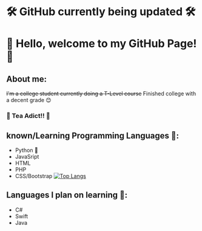 # 🛠️ GitHub currently being updated 🛠️
# 👋 Hello, welcome to my GitHub Page! 👋

## About me:
~~I'm a college student currently doing a T-Level course~~
Finished college with a decent grade 😊
### 🍵 Tea Adict!! 🍵

## known/Learning Programming Languages 🧠:
- Python 🐍
- JavaSript 
- HTML
- PHP
- CSS/Bootstrap
[![Top Langs](https://github-readme-stats.vercel.app/api/top-langs/?username=DominikVla&hide=CSS&layout=compact)](https://github.com/anuraghazra/github-readme-stats)

## Languages I plan on learning 📖:
- C#
- Swift
- Java
